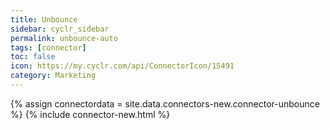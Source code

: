 ```yaml
---
title: Unbounce
sidebar: cyclr_sidebar
permalink: unbounce-auto
tags: [connector]
toc: false
icon: https://my.cyclr.com/api/ConnectorIcon/15491
category: Marketing
---
```

{% assign connectordata = site.data.connectors-new.connector-unbounce %}
{% include connector-new.html %}	